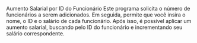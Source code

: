 Aumento Salarial por ID do Funcionário
Este programa solicita o número de funcionários a serem adicionados. 
Em seguida, permite que você insira o nome, o ID e o salário de cada funcionário. Após isso, é possível aplicar um aumento salarial, buscando pelo ID do funcionário e incrementando seu salário correspondente.
